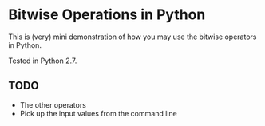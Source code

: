 # Bitwise Operations in Python
This is (very) mini demonstration of how you may use the bitwise operators in Python.

Tested in Python 2.7.

## TODO
- The other operators
- Pick up the input values from the command line
